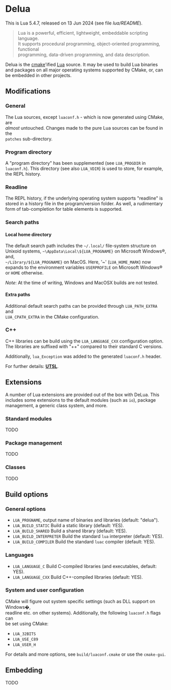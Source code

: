 # Delua

This is Lua 5.4.7, released on 13 Jun 2024 (see file *lua/README*).

> Lua is a powerful, efficient, lightweight, embeddable scripting language.  
> It supports procedural programming, object-oriented programming, functional  
> programming, data-driven programming, and data description.

Delua is the [cmake](https://cmake.org/)'ified [Lua](http://www.lua.org) source. 
It may be used to build Lua binaries and packages on all major operating 
systems supported by CMake, or, can be embedded in other projects.

## Modifications

### General

The Lua sources, except `luaconf.h` - which is now generated using CMake, are  
_almost_ untouched. Changes made to the pure Lua sources can be found in the  
`patches` sub-directory.

### Program directory

A "program directory" has been supplemented (see `LUA_PROGDIR` in `luaconf.h`).
This directory (see also `LUA_VDIR`) is used to store, for example, the REPL
history.

### Readline

The REPL history, if the underlying operating system supports "readline" is 
stored in a history file in the program/version folder. As well, a rudimentary 
form of tab-completion for table elements is supported.

### Search paths

#### Local home directory

The default search path includes the `~/.local/` file-system structure on  
Unixoid systems, `~\AppData\Local\${LUA_PROGNAME}` on Microsoft Windows®, and,  
`~/Library/${LUA_PROGNAME}` on MacOS. Here, '~' (`LUA_HOME_MARK`) now expands
to the environment variables `USERPROFILE` on Microsoft Windows® or `HOME`
otherwise.

*Note*: At the time of writing, Windows and MacOSX builds are not tested.

#### Extra paths

Additional default search paths can be provided through `LUA_PATH_EXTRA` and  
`LUA_CPATH_EXTRA` in the CMake configuration. 

### C++

C++ libraries can be build using the `LUA_LANGUAGE_CXX` configuration option. 
The libraries are suffixed with "++" compared to their standard C versions. 

Additionally, `lua_Exception` was added to the generated `luaconf.h` header.

For further details: [**UTSL**](https://www.urbandictionary.com/define.php?term=UTSL).

## Extensions

A number of Lua extensions are provided out of the box with DeLua. This 
includes some extensions to the default modules (such as `io`), package 
management, a generic class system, and more.

### Standard modules

TODO

### Package management

TODO

### Classes

TODO

## Build options

### General options

*    `LUA_PROGNAME`, output name of binaries and libraries (default: "delua").
*    `LUA_BUILD_STATIC` Build a static library (default: YES).
*    `LUA_BUILD_SHARED` Build a shared library (default: YES).
*    `LUA_BUILD_INTERPRETER` Build the standard ``lua`` interpreter (default: YES).
*    `LUA_BUILD_COMPILER` Build the standard ``luac`` compiler (default: YES).

### Languages

*    `LUA_LANGUAGE_C` Build C-compiled libraries (and executables, default: YES).
*    `LUA_LANGUAGE_CXX` Build C++-compiled libraries (default: YES).

### System and user configuration

CMake will figure out system specific settings (such as DLL support on Windows�,  
readline etc. on other systems). Additionally, the following `luaconf.h` flags can  
be set using CMake:

* `LUA_32BITS`
* `LUA_USE_C89`
* `LUA_USER_H`

For details and more options, see `build/luaconf.cmake` or use the `cmake-gui`.

## Embedding

TODO 